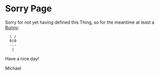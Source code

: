 # Sorry Page

Sorry for not yet having defined this Thing, so for the meantime at least a [Bunny](404.md):

```
  \ /
  0|0
  ---
   | 
```
Have a nice day!

Michael
